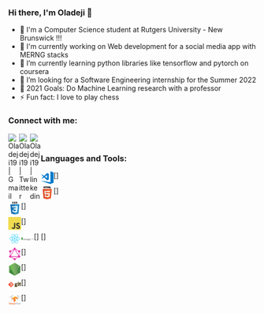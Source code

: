 ### Hi there, I'm Oladeji 👋


- 🔭 I'm a Computer Science student at Rutgers University - New Brunswick !!!
- 🌱 I'm currently working on Web development for a social media app with MERNG stacks
- 🤣 I’m currently learning python libraries like tensorflow and pytorch on coursera 
- 👯 I’m looking for a Software Engineering internship for the Summer 2022 
- 🥅 2021 Goals: Do Machine Learning research with a professor 
- ⚡ Fun fact: I love to play chess


### Connect with me: 



[<img align= "left" alt="Oladeji19 | Gmail" width= "22px" src="https://cdn.jsdelivr.net/npm/simple-icons@v3/icons/gmail.svg" />][gmail] 
[<img align= "left" alt="Oladeji19 | Twitter" width= "22px" src="https://cdn.jsdelivr.net/npm/simple-icons@v3/icons/twitter.svg" />][twitter] 
[<img align= "left" alt="Oladeji19 | linkedin" width= "22px" src="https://cdn.jsdelivr.net/npm/simple-icons@v3/icons/linkedin.svg" />][linkedin] 

<br /> 

### Languages and Tools:

[<img align="left" alt="Visual Studio Code" width="26px" src= "https://raw.githubusercontent.com/github/explore/80688e429a7d4ef2fca1e82350fe8e3517d3494d/topics/visual-studio-code/visual-studio-code.png" />]  

 
[<img align="left" alt="HTML5" width="26px" src= "https://raw.githubusercontent.com/github/explore/80688e429a7d4ef2fca1e82350fe8e3517d3494d/topics/html/html.png" />] 

[<img align="left" alt="CSS3" width="26px" src= "https://raw.githubusercontent.com/github/explore/80688e429a7d4ef2fca1e82350fe8e3517d3494d/topics/css/css.png" />] 
 
[<img align="left" alt="JavaScript" width="26px" src= "https://raw.githubusercontent.com/github/explore/80688e429a7d4ef2fca1e82350fe8e3517d3494d/topics/javascript/javascript.png" />] 


[<img align="left" alt="React" width="26px" src= "https://raw.githubusercontent.com/github/explore/80688e429a7d4ef2fca1e82350fe8e3517d3494d/topics/react/react.png" />] 
[<img align="left" alt="MongoDB" width="26px" src= "https://raw.githubusercontent.com/github/explore/80688e429a7d4ef2fca1e82350fe8e3517d3494d/topics/mongodb/mongodb.png" />] 

[<img align="left" alt="GraphQL" width="26px" src= "https://raw.githubusercontent.com/github/explore/80688e429a7d4ef2fca1e82350fe8e3517d3494d/topics/graphql/graphql.png" />] 

[<img align="left" alt="Node.js" width="26px" src= "https://raw.githubusercontent.com/github/explore/80688e429a7d4ef2fca1e82350fe8e3517d3494d/topics/nodejs/nodejs.png" />] 

[<img align="left" alt="Git" width="26px" src= "https://raw.githubusercontent.com/github/explore/80688e429a7d4ef2fca1e82350fe8e3517d3494d/topics/git/git.png" />] 
 

[<img align="left" alt="TensorFlow" width="26px" src= "https://raw.githubusercontent.com/github/explore/80688e429a7d4ef2fca1e82350fe8e3517d3494d/topics/tensorflow/tensorflow.png" />] 


<br /> 
<br /> 

[gmail]: https://mail.google.com/mail/?tab=rm&authuser=0&ogbl 
[twitter]: https://twitter.com/OladejiFagbewe1 
[linkedin]: https://www.linkedin.com/in/oladeji-fagbewesa-76b6a81a6/ 


